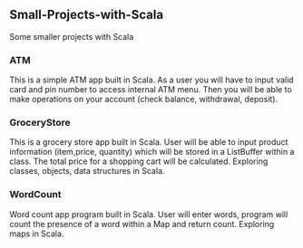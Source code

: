 ## Small-Projects-with-Scala
Some smaller projects with Scala

### ATM
This is a simple ATM app built in Scala. 
As a user you will have to input valid card and pin number to access internal ATM menu.
Then you will be able to make operations on your account (check balance, withdrawal, deposit).

### GroceryStore
This is a grocery store app built in Scala. 
User will be able to input product information (item,price, quantity) 
which will be stored in a ListBuffer within a class. The total price for a shopping cart will be calculated.
Exploring classes, objects, data structures in Scala.

### WordCount
Word count app program built in Scala.
User will enter words, program will count the presence of a word within a Map and return count.
Exploring maps in Scala.

